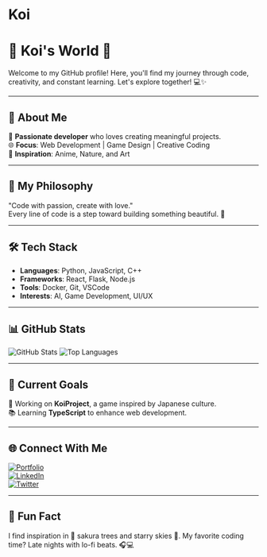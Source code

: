 # Koi
# 🌸 Koi's World 🌸  
Welcome to my GitHub profile! Here, you'll find my journey through code, creativity, and constant learning. Let's explore together! 💻✨

---

## 💫 About Me  
🌟 **Passionate developer** who loves creating meaningful projects.  
🌐 **Focus**: Web Development | Game Design | Creative Coding  
🎨 **Inspiration**: Anime, Nature, and Art  

---

## 🌟 My Philosophy  
"Code with passion, create with love."  
Every line of code is a step toward building something beautiful. 🚀  

---

## 🛠️ Tech Stack  
- **Languages**: Python, JavaScript, C++  
- **Frameworks**: React, Flask, Node.js  
- **Tools**: Docker, Git, VSCode  
- **Interests**: AI, Game Development, UI/UX  

---

## 📊 GitHub Stats  
![GitHub Stats](https://github-readme-stats.vercel.app/api?username=your-username&show_icons=true&theme=tokyonight)
![Top Languages](https://github-readme-stats.vercel.app/api/top-langs/?username=your-username&layout=compact&theme=tokyonight)

---

## 🎯 Current Goals  
🔭 Working on **KoiProject**, a game inspired by Japanese culture.  
📚 Learning **TypeScript** to enhance web development.  

---

## 🌐 Connect With Me  
[![Portfolio](https://img.shields.io/badge/Portfolio-Visit_Me-orange?style=flat-square)](https://your-portfolio.com)  
[![LinkedIn](https://img.shields.io/badge/LinkedIn-Connect-blue?style=flat-square&logo=linkedin&logoColor=white)](https://linkedin.com/in/your-linkedin)  
[![Twitter](https://img.shields.io/badge/Twitter-Follow_Me-lightblue?style=flat-square&logo=twitter)](https://twitter.com/your-twitter)  

---

## 🎨 Fun Fact  
I find inspiration in 🌸 sakura trees and starry skies 🌌. My favorite coding time? Late nights with lo-fi beats. 🎧💻  
